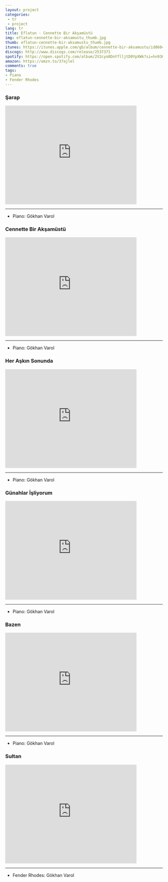 ```yaml
---
layout: project
categories:
 - tr
 - project
lang: tr
title: Eflatun - Cennette Bir Akşamüstü
img: eflatun-cennette-bir-aksamustu_thumb.jpg
thumb: eflatun-cennette-bir-aksamustu_thumb.jpg
itunes: https://itunes.apple.com/gb/album/cennette-bir-aksamustu/id860406932
discogs: http://www.discogs.com/release/2537371
spotify: https://open.spotify.com/album/2V2cyo0DnYflljtD0YpXWk?si=hn93HlgNTqaLZ1W2H5Vi8A
amazon: https://amzn.to/37ajlel
comments: true
tags:
- Piano
- Fender Rhodes
---
```


### Şarap

<div class="embed-responsive embed-responsive-16by9">
  <iframe width="420" height="315" src="https://www.youtube.com/embed/HBQGGmoUexA" frameborder="0" allowfullscreen></iframe>
</div>

---
- Piano: Gökhan Varol

### Cennette Bir Akşamüstü

<div class="embed-responsive embed-responsive-16by9">
  <iframe width="420" height="315" src="https://www.youtube.com/embed/MmLEsUsXhyw" frameborder="0" allowfullscreen></iframe>
</div>

---
- Piano: Gökhan Varol

### Her Aşkın Sonunda

<div class="embed-responsive embed-responsive-16by9">
  <iframe width="420" height="315" src="https://www.youtube.com/embed/fIR0N6gyADE" frameborder="0" allowfullscreen></iframe>
</div>

---
- Piano: Gökhan Varol

### Günahlar İşliyorum

<div class="embed-responsive embed-responsive-16by9">
  <iframe width="420" height="315" src="https://www.youtube.com/embed/OtF5IlFvhhk" frameborder="0" allowfullscreen></iframe>
</div>

---
- Piano: Gökhan Varol

### Bazen

<div class="embed-responsive embed-responsive-16by9">
  <iframe width="420" height="315" src="https://www.youtube.com/embed/iz_Waig0Qxo" frameborder="0" allowfullscreen></iframe>
</div>

---
- Piano: Gökhan Varol

### Sultan

<div class="embed-responsive embed-responsive-16by9">
  <iframe width="420" height="315" src="https://www.youtube.com/embed/T07HeY6lmXs" frameborder="0" allowfullscreen></iframe>
</div>

---
- Fender Rhodes: Gökhan Varol
